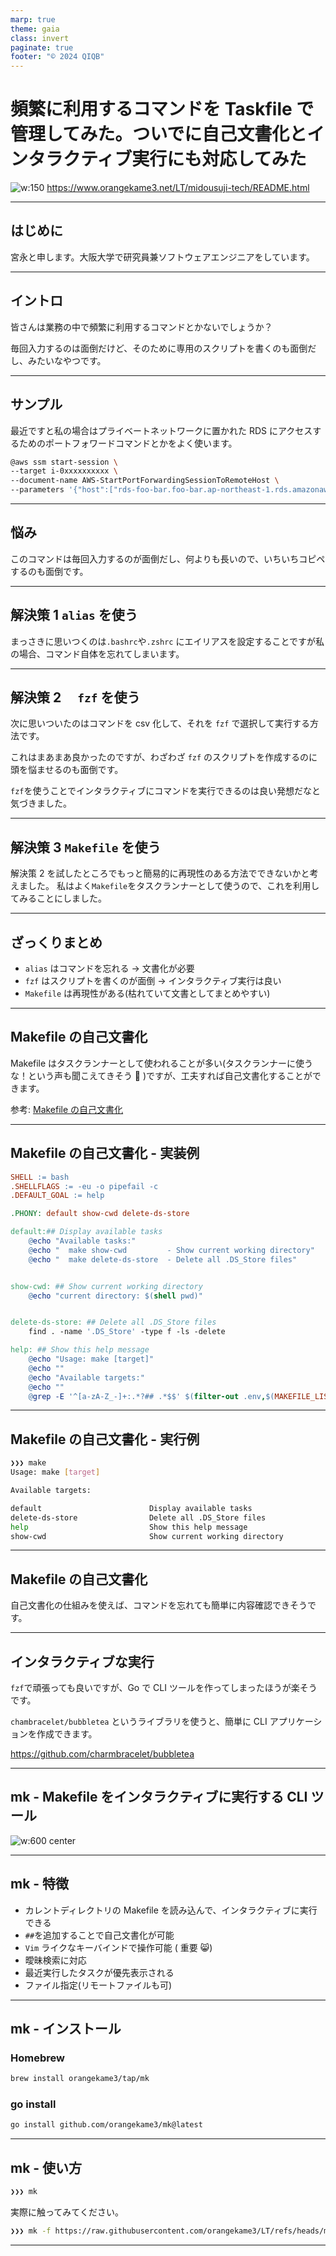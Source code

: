 ```yaml
---
marp: true
theme: gaia
class: invert
paginate: true
footer: "© 2024 QIQB"
---
```


# 頻繁に利用するコマンドを Taskfile で管理してみた。ついでに自己文書化とインタラクティブ実行にも対応してみた

![w:150](slide_qr.png)
https://www.orangekame3.net/LT/midousuji-tech/README.html

---

## はじめに

宮永と申します。大阪大学で研究員兼ソフトウェアエンジニアをしています。

---

## イントロ

皆さんは業務の中で頻繁に利用するコマンドとかないでしょうか？

毎回入力するのは面倒だけど、そのために専用のスクリプトを書くのも面倒だし、みたいなやつです。

---

## サンプル

最近ですと私の場合はプライベートネットワークに置かれた RDS にアクセスするためのポートフォワードコマンドとかをよく使います。

```bash
@aws ssm start-session \
--target i-0xxxxxxxxxx \
--document-name AWS-StartPortForwardingSessionToRemoteHost \
--parameters '{"host":["rds-foo-bar.foo-bar.ap-northeast-1.rds.amazonaws.com"],"portNumber":["5432"], "localPortNumber":["5452"]}'
```

---

## 悩み

このコマンドは毎回入力するのが面倒だし、何よりも長いので、いちいちコピペするのも面倒です。

---

## 解決策 1 `alias` を使う

まっさきに思いつくのは`.bashrc`や`.zshrc` にエイリアスを設定することですが私の場合、コマンド自体を忘れてしまいます。

---

## 解決策 2 　`fzf` を使う

次に思いついたのはコマンドを csv 化して、それを `fzf` で選択して実行する方法です。

これはまあまあ良かったのですが、わざわざ `fzf` のスクリプトを作成するのに頭を悩ませるのも面倒です。

`fzf`を使うことでインタラクティブにコマンドを実行できるのは良い発想だなと気づきました。

---

## 解決策 3 `Makefile` を使う

解決策 2 を試したところでもっと簡易的に再現性のある方法でできないかと考えました。
私はよく`Makefile`をタスクランナーとして使うので、これを利用してみることにしました。

---

## ざっくりまとめ

- `alias` はコマンドを忘れる → 文書化が必要
- `fzf` はスクリプトを書くのが面倒 → インタラクティブ実行は良い
- `Makefile` は再現性がある(枯れていて文書としてまとめやすい)

---

## Makefile の自己文書化

Makefile はタスクランナーとして使われることが多い(タスクランナーに使うな！という声も聞こえてきそう 🥹 )ですが、工夫すれば自己文書化することができます。

参考: [Makefile の自己文書化](https://postd.cc/auto-documented-makefile/)

---

## Makefile の自己文書化 - 実装例

```makefile
SHELL := bash
.SHELLFLAGS := -eu -o pipefail -c
.DEFAULT_GOAL := help

.PHONY: default show-cwd delete-ds-store

default:## Display available tasks
	@echo "Available tasks:"
	@echo "  make show-cwd         - Show current working directory"
	@echo "  make delete-ds-store  - Delete all .DS_Store files"


show-cwd: ## Show current working directory
	@echo "current directory: $(shell pwd)"


delete-ds-store: ## Delete all .DS_Store files
	find . -name '.DS_Store' -type f -ls -delete

help: ## Show this help message
	@echo "Usage: make [target]"
	@echo ""
	@echo "Available targets:"
	@echo ""
	@grep -E '^[a-zA-Z_-]+:.*?## .*$$' $(filter-out .env,$(MAKEFILE_LIST)) | sort | awk 'BEGIN {FS = ":.*?## "}; {printf "\033[36m%-30s\033[0m %s\n", $$1, $$2}'

```

---

## Makefile の自己文書化 - 実行例

```bash
❯❯❯ make
Usage: make [target]

Available targets:

default                        Display available tasks
delete-ds-store                Delete all .DS_Store files
help                           Show this help message
show-cwd                       Show current working directory
```

---

## Makefile の自己文書化

自己文書化の仕組みを使えば、コマンドを忘れても簡単に内容確認できそうです。

---

## インタラクティブな実行

`fzf`で頑張っても良いですが、Go で CLI ツールを作ってしまったほうが楽そうです。

`chambracelet/bubbletea` というライブラリを使うと、簡単に CLI アプリケーションを作成できます。

https://github.com/charmbracelet/bubbletea

---

## mk - Makefile をインタラクティブに実行する CLI ツール

<style>
img[alt~="center"] {
  display: block;
  margin: 0 auto;
}
</style>

![w:600 center](https://raw.githubusercontent.com/orangekame3/mk/refs/heads/main/img/demo.gif)

---

## mk - 特徴

- カレントディレクトリの Makefile を読み込んで、インタラクティブに実行できる
- `##`を追加することで自己文書化が可能
- `Vim` ライクなキーバインドで操作可能 ( 重要 :smile_cat:)
- 曖昧検索に対応
- 最近実行したタスクが優先表示される
- ファイル指定(リモートファイルも可)

---

## mk - インストール

### Homebrew

```bash
brew install orangekame3/tap/mk
```

### go install

```bash
go install github.com/orangekame3/mk@latest
```

---

## mk - 使い方

```bash
❯❯❯ mk
```

実際に触ってみてください。

```bash
❯❯❯ mk -f https://raw.githubusercontent.com/orangekame3/LT/refs/heads/main/midousuji-tech/Makefile
```

---
